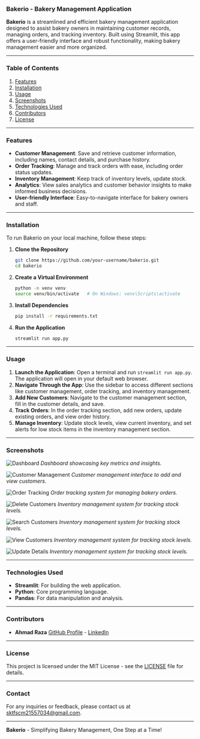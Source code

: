 ### Bakerio - Bakery Management Application

**Bakerio** is a streamlined and efficient bakery management application designed to assist bakery owners in maintaining customer records, managing orders, and tracking inventory. Built using Streamlit, this app offers a user-friendly interface and robust functionality, making bakery management easier and more organized.

---

### Table of Contents
1. [Features](#features)
2. [Installation](#installation)
3. [Usage](#usage)
4. [Screenshots](#screenshots)
5. [Technologies Used](#technologies-used)
6. [Contributors](#contributors)
7. [License](#license)

---

### Features

- **Customer Management**: Save and retrieve customer information, including names, contact details, and purchase history.
- **Order Tracking**: Manage and track orders with ease, including order status updates.
- **Inventory Management**: Keep track of inventory levels, update stock.
- **Analytics**: View sales analytics and customer behavior insights to make informed business decisions.
- **User-friendly Interface**: Easy-to-navigate interface for bakery owners and staff.

---

### Installation

To run Bakerio on your local machine, follow these steps:

1. **Clone the Repository**
    ```bash
    git clone https://github.com/your-username/bakerio.git
    cd bakerio
    ```

2. **Create a Virtual Environment**
    ```bash
    python -m venv venv
    source venv/bin/activate   # On Windows: venv\Scripts\activate
    ```

3. **Install Dependencies**
    ```bash
    pip install -r requirements.txt
    ```

4. **Run the Application**
    ```bash
    streamlit run app.py
    ```

---

### Usage

1. **Launch the Application**: Open a terminal and run `streamlit run app.py`. The application will open in your default web browser.
2. **Navigate Through the App**: Use the sidebar to access different sections like customer management, order tracking, and inventory management.
3. **Add New Customers**: Navigate to the customer management section, fill in the customer details, and save.
4. **Track Orders**: In the order tracking section, add new orders, update existing orders, and view order history.
5. **Manage Inventory**: Update stock levels, view current inventory, and set alerts for low stock items in the inventory management section.

---

### Screenshots

![Dashboard](https://github.com/user-attachments/assets/da5f39af-fcb8-4b63-be48-c3c6fa0c038b)
*Dashboard showcasing key metrics and insights.*

![Customer Management](Screenshots/add.png)
*Customer management interface to add and view customers.*

![Order Tracking](Screenshots/order.png)
*Order tracking system for managing bakery orders.*

![Delete Customers](Screenshots/delete.png)
*Inventory management system for tracking stock levels.*

![Search Customers](Screenshots/search.png)
*Inventory management system for tracking stock levels.*

![View Customers](Screenshots/view.png)
*Inventory management system for tracking stock levels.*

![Update Details](Screenshots/update.png)
*Inventory management system for tracking stock levels.*

---

### Technologies Used

- **Streamlit**: For building the web application.
- **Python**: Core programming language.
- **Pandas**: For data manipulation and analysis.

---

### Contributors

- **Ahmad Raza** [GitHub Profile](https://github.com/mohAhmadRaza/) - [LinkedIn](https://www.linkedin.com/in/mohAhmadRaza)

---

### License

This project is licensed under the MIT License - see the [LICENSE](LICENSE) file for details.

---

### Contact

For any inquiries or feedback, please contact us at [sktfscm21557034@gmail.com](mailto:sktfscm21557034@gmail.com).

---

**Bakerio** - Simplifying Bakery Management, One Step at a Time!
